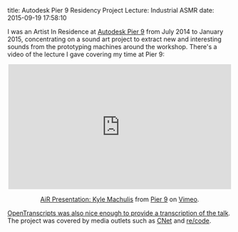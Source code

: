 title: Autodesk Pier 9 Residency Project Lecture: Industrial ASMR
date: 2015-09-19 17:58:10

I was an Artist In Residence at
[Autodesk Pier 9](http://autodesk.com/pier9) from July 2014 to January
2015, concentrating on a sound art project to extract new and
interesting sounds from the prototyping machines around the workshop.
There's a video of the lecture I gave covering my time at Pier 9:

<center><iframe src="https://player.vimeo.com/video/123686188" width="500" height="281" frameborder="0" webkitallowfullscreen mozallowfullscreen allowfullscreen></iframe> <p><a href="https://vimeo.com/123686188">AiR Presentation: Kyle Machulis</a> from <a href="https://vimeo.com/pier9">Pier 9</a> on <a href="https://vimeo.com">Vimeo</a>.</p></center>

[OpenTranscripts was also nice enough to provide a transcription of the talk](http://opentranscripts.org/transcript/words-sounds-pier-9/).
The project was covered by media outlets such as
[CNet](http://www.cnet.com/news/the-strange-surprising-sounds-of-3d-printers-waterjets-and-laser-cutters/)
and [re/code](http://recode.net/2015/01/24/bees-were-the-original-3-d-printers-autodesk-has-its-first-art-show/).
